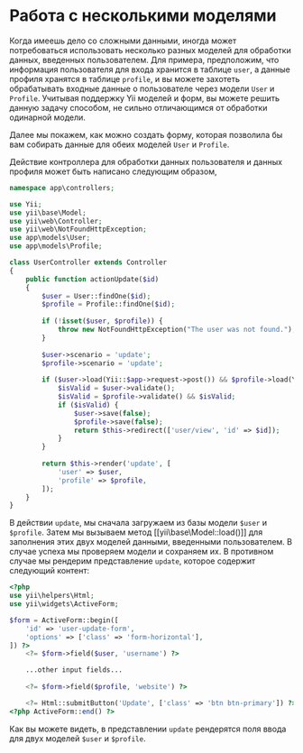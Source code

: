 Работа с несколькими моделями
=============================

Когда имеешь дело со сложными данными, иногда может потребоваться использовать несколько разных моделей для обработки данных, введенных
пользователем. Для примера, предположим, что информация пользователя для входа хранится в таблице `user`, а данные профиля
хранятся в таблице `profile`, и вы можете захотеть обрабатывать входные данные о пользователе через модели `User` и `Profile`.
Учитывая поддержку Yii моделей и форм, вы можете решить данную задачу способом, не сильно отличающимся от обработки одинарной модели.

Далее мы покажем, как можно создать форму, которая позволила бы вам собирать данные для обеих моделей `User` и `Profile`.

Действие контроллера для обработки данных пользователя и данных профиля может быть написано следующим образом,

```php
namespace app\controllers;

use Yii;
use yii\base\Model;
use yii\web\Controller;
use yii\web\NotFoundHttpException;
use app\models\User;
use app\models\Profile;

class UserController extends Controller
{
    public function actionUpdate($id)
    {
        $user = User::findOne($id);
        $profile = Profile::findOne($id);
        
        if (!isset($user, $profile)) {
            throw new NotFoundHttpException("The user was not found.");
        }
        
        $user->scenario = 'update';
        $profile->scenario = 'update';
        
        if ($user->load(Yii::$app->request->post()) && $profile->load(Yii::$app->request->post())) {
            $isValid = $user->validate();
            $isValid = $profile->validate() && $isValid;
            if ($isValid) {
                $user->save(false);
                $profile->save(false);
                return $this->redirect(['user/view', 'id' => $id]);
            }
        }
        
        return $this->render('update', [
            'user' => $user,
            'profile' => $profile,
        ]);
    }
}
```

В действии `update`, мы сначала загружаем из базы модели `$user` и `$profile`. Затем мы вызываем метод [[yii\base\Model::load()]] 
для заполнения этих двух моделей данными, введенными пользователем. В случае успеха мы проверяем модели и сохраняем их. В противном случае 
мы рендерим представление `update`, которое содержит следующий контент:

```php
<?php
use yii\helpers\Html;
use yii\widgets\ActiveForm;

$form = ActiveForm::begin([
    'id' => 'user-update-form',
    'options' => ['class' => 'form-horizontal'],
]) ?>
    <?= $form->field($user, 'username') ?>

    ...other input fields...
    
    <?= $form->field($profile, 'website') ?>

    <?= Html::submitButton('Update', ['class' => 'btn btn-primary']) ?>
<?php ActiveForm::end() ?>
```

Как вы можете видеть, в представлении `update` рендерятся поля ввода для двух моделей `$user` и `$profile`.
